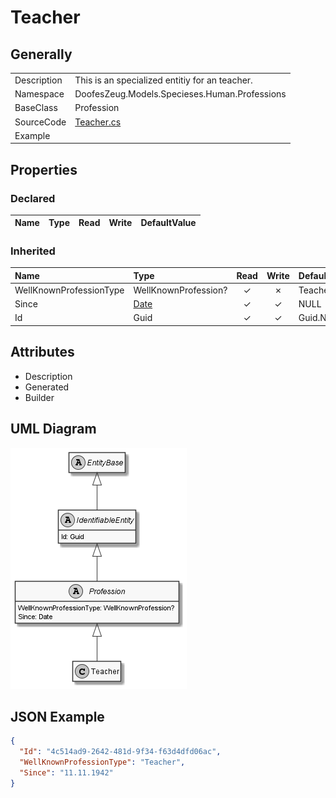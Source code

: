 ﻿# Teacher

## Generally

|||
|:-|:-|
|Description|This is an specialized entitiy for an teacher.|
|Namespace|DoofesZeug.Models.Specieses.Human.Professions|
|BaseClass|Profession|
|SourceCode|[Teacher.cs](../../../../DoofesZeug.Library/Src/Models/Specieses/Human/Professions/Teacher.cs)|
|Example||

## Properties

### Declared

|Name|Type|Read|Write|DefaultValue|
|:---|:---|:--:|:---:|:-----------|

### Inherited

|Name|Type|Read|Write|DefaultValue|
|:---|:---|:--:|:---:|:-----------|
|WellKnownProfessionType|WellKnownProfession?|&#x2713;|&#x2717;|Teacher|
|Since|[Date](../../Models/DoofesZeug.Models.DateAndTime/Date.md)|&#x2713;|&#x2713;|NULL|
|Id|Guid|&#x2713;|&#x2713;|Guid.NewGuid()|

## Attributes

- Description
- Generated
- Builder

## UML Diagram

![Teacher.png](./Teacher.png "Teacher")

## JSON Example

```json
{
  "Id": "4c514ad9-2642-481d-9f34-f63d4dfd06ac",
  "WellKnownProfessionType": "Teacher",
  "Since": "11.11.1942"
}
```

